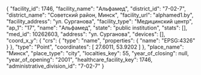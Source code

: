 {
    "facility_id": 1746,
    "facility_name": "Альфамед",
    "district_id": "7-02-7",
    "district_name": "Советский район, Минск",
    "facility_url": "alphamed1.by",
    "facility_address": "ул. Сурганова",
    "facility_type": "Медицинский центр",
    "ap_1": "17",
    "name": "Альфамед",
    "state": "public institution",
    "stats": [],
    "med_id": 10262603,
    "address": "ул. Сурганова",
    "devices": [],
    "coord_x_y": {
        "crs": {
            "type": "name",
            "properties": {
                "name": "EPSG:4326"
            }
        },
        "type": "Point",
        "coordinates": [
            27.6011,
            53.9202
        ]
    },
    "place_name": "Минск",
    "place_type": "city",
    "localties_key": 55,
    "year_of_closing": null,
    "year_of_opening": "2001",
    "healthcare_facility_key": 1746,
    "administrative_division_id": "7-02-7"
}